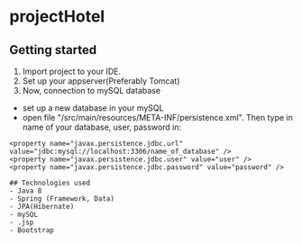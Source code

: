 # projectHotel
## Getting started
1. Import project to your IDE.
2. Set up your appserver(Preferably Tomcat)
3. Now, connection to mySQL database
- set up a new database in your mySQL
- open file "/src/main/resources/META-INF/persistence.xml".
Then type in name of your database, user, password in:
```
<property name="javax.persistence.jdbc.url" value="jdbc:mysql://localhost:3306/name_of_database" />
<property name="javax.persistence.jdbc.user" value="user" />
<property name="javax.persistence.jdbc.password" value="password" />

## Technologies used
- Java 8
- Spring (Framework, Data)
- JPA(Hibernate)
- mySQL
- .jsp
- Bootstrap
